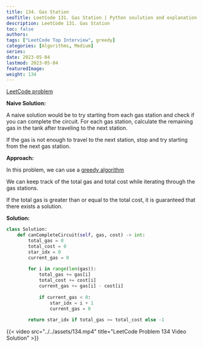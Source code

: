 ```yaml
---
title: 134. Gas Station
seoTitle: LeetCode 131. Gas Station | Python soulution and explanation
description: LeetCode 131. Gas Station
toc: false
authors:
tags: ["LeetCode Top Interview", greedy]
categories: [Algorithms, Medium]
series:
date: 2023-05-04
lastmod: 2023-05-04
featuredImage:
weight: 134
---
```


[LeetCode problem](https://leetcode.com/problems/gas-station/)

**Naive Solution:**

A naive solution would be to try starting from each gas station and check if you can complete the circuit. For each gas station, calculate the remaining gas in the tank after traveling to the next station.

If the gas is not enough to travel to the next station, stop and try starting from the next gas station.

**Approach:**

In this problem, we can use a [greedy algorithm](/en/tags/greedy/)

We can keep track of the total gas and total cost while iterating through the gas stations.

If the total gas is greater than or equal to the total cost, it is guaranteed that there exists a solution.

**Solution:**

```python
class Solution:
    def canCompleteCircuit(self, gas, cost) -> int:
        total_gas = 0
        total_cost = 0
        star_idx = 0
        current_gas = 0
        
        for i in range(len(gas)):
            total_gas += gas[i]
            total_cost += cost[i]
            current_gas += gas[i] - cost[i]
            
            if current_gas < 0:
                star_idx = i + 1
                current_gas = 0
        
        return star_idx if total_gas >= total_cost else -1
```

{{< video src="../../assets/134.mp4" title="LeetCode Problem 134 Video Solution" >}}
